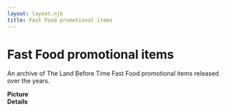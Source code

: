 ```yaml
---
layout: layout.njk
title: Fast Food promotional items
---
```


# Fast Food promotional items

An archive of The Land Before Time Fast Food promotional items released over the years.

<div class="item-table">
  <div class="item-header">
    <div class="item-image"><strong>Picture</strong></div>
    <div class="item-details"><strong>Details</strong></div>
  </div>


  </div>

